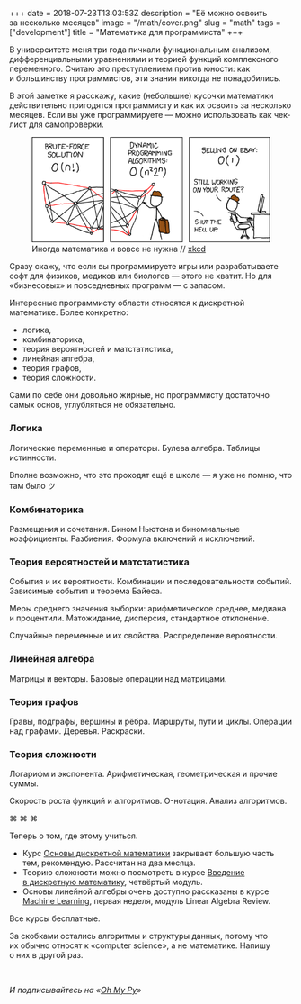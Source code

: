 +++
date = 2018-07-23T13:03:53Z
description = "Её можно освоить за несколько месяцев"
image = "/math/cover.png"
slug = "math"
tags = ["development"]
title = "Математика для программиста"
+++

В университете меня три года пичкали функциональным анализом, дифференциальными уравнениями и теорией функций комплексного переменного. Считаю это преступлением против юности: как и большинству программистов, эти знания никогда не понадобились.

В этой заметке я расскажу, какие (небольшие) кусочки математики действительно пригодятся программисту и как их освоить за несколько месяцев. Если вы уже программируете — можно использовать как чек-лист для самопроверки.

<figure>
  <img alt="Проблема коммивояжера" src="math.png">
  <figcaption>Иногда математика и вовсе не нужна // <a href="https://xkcd.com/399/">xkcd</a></figcaption>
</figure>

Сразу скажу, что если вы программируете игры или разрабатываете софт для физиков, медиков или биологов — этого не хватит. Но для «бизнесовых» и повседневных программ — с запасом.

Интересные программисту области относятся к дискретной математике. Более конкретно:

- логика,
- комбинаторика,
- теория вероятностей и матстатистика,
- линейная алгебра,
- теория графов,
- теория сложности.

Сами по себе они довольно жирные, но программисту достаточно самых основ, углубляться не обязательно.

### Логика

Логические переменные и операторы. Булева алгебра. Таблицы истинности.

Вполне возможно, что это проходят ещё в школе — я уже не помню, что там было ツ

### Комбинаторика

Размещения и сочетания. Бином Ньютона и биномиальные коэффициенты. Разбиения. Формула включений и исключений.

### Теория вероятностей и матстатистика

События и их вероятности. Комбинации и последовательности событий. Зависимые события и теорема Байеса.

Меры среднего значения выборки: арифметическое среднее, медиана и процентили. Матожидание, дисперсия, стандартное отклонение.

Случайные переменные и их свойства. Распределение вероятности.

### Линейная алгебра

Матрицы и векторы. Базовые операции над матрицами.

### Теория графов

Гравы, подграфы, вершины и рёбра. Маршруты, пути и циклы. Операции над графами. Деревья. Раскраски.

### Теория сложности

Логарифм и экспонента. Арифметическая, геометрическая и прочие суммы.

Скорость роста функций и алгоритмов. O-нотация. Анализ алгоритмов.

<p class="text-centered">⌘&nbsp;⌘&nbsp;⌘</p>

Теперь о том, где этому учиться.

- Курс [Основы дискретной математики](https://stepik.org/course/1127) закрывает большую часть тем, рекомендую. Рассчитан на два месяца.
- Теорию сложности можно посмотреть в курсе [Введение в дискретную математику](https://stepik.org/course/902/), четвёртый модуль.
- Основы линейной алгебры очень доступно рассказаны в курсе [Machine Learning](https://www.coursera.org/learn/machine-learning), первая неделя, модуль Linear Algebra Review.

Все курсы бесплатные.

За скобками остались алгоритмы и структуры данных, потому что их обычно относят к «computer science», а не математике. Напишу о них в другой раз.

<br>

<div class="row">
<div class="col-xs-12 col-sm-10 col-md-8"><p><em>И подписывайтесь на <span class="nowrap"><i class="fas fa-kiwi-bird"></i> «<a href="https://t.me/ohmypy">Oh My Py</a>»</span></em></p></div>
</div>

